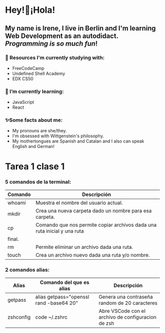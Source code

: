 # Hey!👐¡Hola!
## My name is Irene, I live in **Berlin** and I'm learning Web Development as an **autodidact**. _Programming is so much **_fun_**_!
### 🔭 Resources I'm currently studying with:
* FreeCodeCamp
* Undefined Shell Academy
* EDX CS50
### 🌱 I’m currently learning:
* JavaScript
* React
### ✨Some facts about me:
* My pronouns are she/they.
* I'm obsessed with Wittgenstein's philosophy.
* My mothertongues are Spanish and Catalan and I also can speak English and German!
# Tarea 1 clase 1

### 5 comandos de la terminal:
| Comando     | Descripción |
| ----------- | ----------- |
| whoami      | Muestra el nombre del usuario actual.       |
| mkdir   | Crea una nueva carpeta dado un nombre para esa carpeta.         |
| cp      |   Comando que nos permite copiar archivos dada una ruta inicial y una ruta
final.        |
| rm   |   Permite eliminar un archivo dada una ruta.    |
| touch   |     Crea un archivo nuevo dada una ruta y/o nombre.    |
### 2 comandos alias:
| Alias     | Comando del que es alias | Descripción |
| ----------- | ----------- |   ----------- | 
| getpass      | alias getpass="openssl rand -base64 20"     |   	Genera una contraseña random de 20 caracteres|
| zshconfig   | code ~/.zshrc | Abre VSCode con el archivo de configuracion de zsh  |
